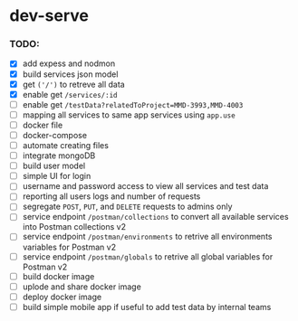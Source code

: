 # dev-serve


### TODO:
- [x] add expess and nodmon
- [x] build services json model
- [x] get `('/')` to retreve all data
- [x] enable get `/services/:id`
- [ ] enable get `/testData?relatedToProject=MMD-3993,MMD-4003`
- [ ] mapping all services to same app services using `app.use`
- [ ] docker file
- [ ] docker-compose 
- [ ] automate creating files
- [ ] integrate mongoDB
- [ ] build user model 
- [ ] simple UI for login
- [ ] username and password access to view all services and test data
- [ ] reporting all users logs and number of requests 
- [ ] segregate `POST`, `PUT`, and `DELETE` requests to admins only
- [ ] service endpoint `/postman/collections` to convert all available services into Postman collections v2
- [ ] service endpoint `/postman/environments` to retrive all environments variables for Postman v2
- [ ] service endpoint `/postman/globals` to retrive all global variables for Postman v2
- [ ] build docker image
- [ ] uplode and share docker image
- [ ] deploy docker image
- [ ] build simple mobile app if useful to add test data by internal teams
